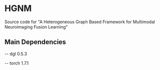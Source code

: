 # HGNM

Source code for "A Heterogeneous Graph Based Framework for Multimodal Neuroimaging Fusion Learning"

Main Dependencies
------------
-- dgl        0.5.3

-- torch      1.7.1
